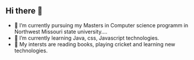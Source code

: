 ## Hi there 👋

* 🔭 I’m currently pursuing my Masters in Computer science programm in Northwest Missouri state university....
* 🌱 I’m currently learning Java, css, Javascript technologies.
* 👯 My intersts are reading books, playing cricket and learning new technologies.



